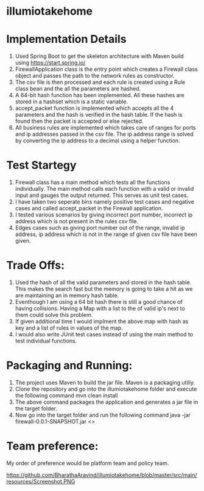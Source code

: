 # illumiotakehome

# Implementation Details
1) Used Spring Boot to get the skeleton architecture with Maven build using https://start.spring.io/
2) FirewallApplication class is the entry point which creates a Firewall class object and passes the path to the network rules as constructor.
3) The csv file is then processed and each rule is created using a Rule class bean and the all the parameters are hashed.
4) A 64-bit hash function has been implemented. All these hashes are stored in a hashset which is a static variable.
5) accept_packet function is implemented which accepts all the 4 parameters and the hash is verified in the hash table. If the hash is found then the packet is accepted or else rejected.
6) All business rules are implemented which takes care of ranges for ports and ip addresses passed in the csv file. The ip address range is solved by converting the ip address to a decimal using a helper function.


# Test Startegy
1) Firewall class has a main method which tests all the functions individually. The main method calls each function with a valid or invalid input and gauges the output returned. This serves as unit test cases.
2) I have taken two seperate bins namely positive test cases and negative cases and called accept_packet in the Firewall application.
3) I tested various scenarios by giving incorrect port number, incorrect ip address which is not present in the rules csv file.
4) Edges cases such as giving port number out of the range, invalid ip address, ip address which is not in the range of given csv file have been given.

# Trade Offs:
1) Used the hash of all the valid parameters and stored in the hash table. This makes the search fast but the memory is going to take a hit as we are maintaining an in memory hash table.
2) Eventhough I am using a 64 bit hash there is still a good chance of having collisions. Having a Map with a list to the of valid ip's next to them could solve this problem.
3) If given additional time I would implment the above map with hash as key and a list of rules in values of the map.
4) I would also write JUnit test cases instead of using the main method to test individual functions.

# Packaging and Running:
1) The project uses Maven to build the jar file. Maven is a packaging utiliy. 
2) Clone the repository and go into the illumiotakehome folder and execute the following command mvn clean install
3) The above command packages the application and generates a jar file in the target folder.
4) Now go into the target folder and run the following command java -jar firewall-0.0.1-SNAPSHOT.jar <<path to the rules>>

# Team preference:
My order of preference would be platform team and policy team.

https://github.com/BharathaAravind/illumiotakehome/blob/master/src/main/resources/Screenshot.PNG
